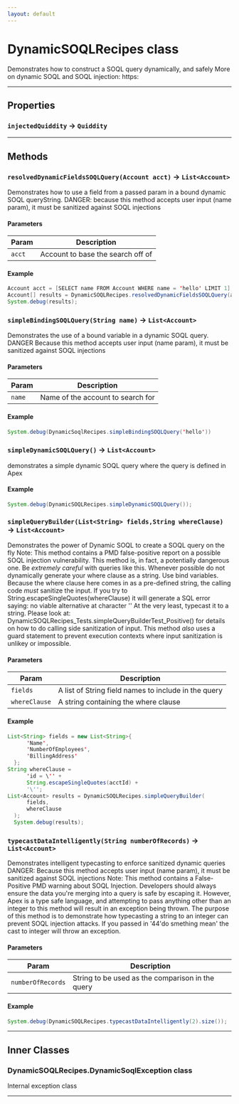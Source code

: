 ```yaml
---
layout: default
---
```

# DynamicSOQLRecipes class

Demonstrates how to construct a SOQL query dynamically, and safely More on dynamic SOQL and SOQL injection: https:

---
## Properties

### `injectedQuiddity` → `Quiddity`

---
## Methods
### `resolvedDynamicFieldsSOQLQuery(Account acct)` → `List<Account>`

Demonstrates how to use a field from a passed param in a bound dynamic SOQL queryString. DANGER: because this method accepts user input (name param), it must be sanitized against SOQL injections

#### Parameters
|Param|Description|
|-----|-----------|
|`acct` |  Account to base the search off of |

#### Example
```java
Account acct = [SELECT name FROM Account WHERE name = 'hello' LIMIT 1];
Account[] results = DynamicSOQLRecipes.resolvedDynamicFieldsSOQLQuery(acct);
System.debug(results);
```

### `simpleBindingSOQLQuery(String name)` → `List<Account>`

Demonstrates the use of a bound variable in a dynamic SOQL query. DANGER Because this method accepts user input (name param), it must be sanitized against SOQL injections

#### Parameters
|Param|Description|
|-----|-----------|
|`name` |  Name of the account to search for |

#### Example
```java
System.debug(DynamicSoqlRecipes.simpleBindingSOQLQuery('hello'))
```

### `simpleDynamicSOQLQuery()` → `List<Account>`

demonstrates a simple dynamic SOQL query where the query is defined in Apex

#### Example
```java
System.debug(DynamicSOQLRecipes.simpleDynamicSOQLQuery());
```

### `simpleQueryBuilder(List<String> fields,String whereClause)` → `List<Account>`

Demonstrates the power of Dynamic SOQL to create a SOQL query on the fly Note: This method contains a PMD false-positive report on a possible SOQL injection vulnerability. This method is, in fact, a potentially dangerous one. Be *extremely careful* with queries like this. Whenever possible do not dynamically generate your where clause as a string. Use bind variables. Because the where clause here comes in as a pre-defined string, the calling code *must* sanitize the input. If you try to String.escapeSingleQuotes(whereClause) it will generate a SQL error saying: no viable alternative at character '\' At the very least, typecast it to a string. Please look at: DynamicSOQLRecipes_Tests.simpleQueryBuilderTest_Positive() for details on how to do calling side sanitization of input. This method *also* uses a guard statement to prevent execution contexts where input sanitization is unlikey or impossible.

#### Parameters
|Param|Description|
|-----|-----------|
|`fields` |       A list of String field names to include in the query |
|`whereClause` |  A string containing the where clause |

#### Example
```java
List<String> fields = new List<String>{
      'Name',
      'NumberOfEmployees',
      'BillingAddress'
  };
String whereClause =
      'id = \'' +
      String.escapeSingleQuotes(acctId) +
      '\'';
List<Account> results = DynamicSOQLRecipes.simpleQueryBuilder(
      fields,
      whereClause
  );
  System.debug(results);
```

### `typecastDataIntelligently(String numberOfRecords)` → `List<Account>`

Demonstrates intelligent typecasting to enforce sanitized dynamic queries DANGER: Because this method accepts user input (name param), it must be sanitized against SOQL injections Note: This method contains a False-Positive PMD warning about SOQL Injection. Developers should always ensure the data you're merging into a query is safe by escaping it. However, Apex is a type safe language, and attempting to pass anything other than an integer to this method will result in an exception being thrown. The purpose of this method is to demonstrate how typecasting a string to an integer can prevent SOQL injection attacks. If you passed in '44'do smething mean' the cast to integer will throw an exception.

#### Parameters
|Param|Description|
|-----|-----------|
|`numberOfRecords` |  String to be used as the comparison in the query |

#### Example
```java
System.debug(DynamicSOQLRecipes.typecastDataIntelligently(2).size());
```

---
## Inner Classes

### DynamicSOQLRecipes.DynamicSoqlException class

Internal exception class

---

